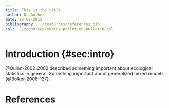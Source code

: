 ```yaml
---
title: This is the title
author: D. Author
date: 14-02-2013
bibliography: ../resources/references.bib
csl: ../resources/marine-pollution-bulletin.csl
---
```



# Introduction {#sec:intro}

@Quinn-2002-2002 described something important about ecological statistics in general.
Something important about generalized mixed models [@Bolker-2008-127].

# References
